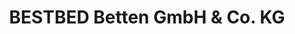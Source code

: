 ---
title: "BESTBED Betten GmbH & Co. KG"
url: /wuerzburg/bestbed-betten-gmbh-und-co-kg/
shop: Betten
---